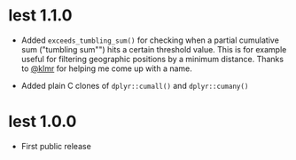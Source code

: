 # lest 1.1.0

  * Added `exceeds_tumbling_sum()` for checking when a partial cumulative sum
  ("tumbling sum"") hits a certain threshold value. This is for example useful
  for filtering geographic positions by a minimum distance. Thanks to
  [@klmr](https://github.com/klmr) for helping me come up with a name.
    
  * Added plain C clones of `dplyr::cumall()` and `dplyr::cumany()`




# lest 1.0.0

* First public release

